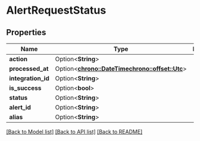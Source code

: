 # AlertRequestStatus

## Properties

Name | Type | Description | Notes
------------ | ------------- | ------------- | -------------
**action** | Option<**String**> |  | [optional]
**processed_at** | Option<[**chrono::DateTime<chrono::offset::Utc>**](chrono::DateTime<chrono::offset::Utc>.md)> |  | [optional]
**integration_id** | Option<**String**> |  | [optional]
**is_success** | Option<**bool**> |  | [optional]
**status** | Option<**String**> |  | [optional]
**alert_id** | Option<**String**> |  | [optional]
**alias** | Option<**String**> |  | [optional]

[[Back to Model list]](../README.md#documentation-for-models) [[Back to API list]](../README.md#documentation-for-api-endpoints) [[Back to README]](../README.md)



